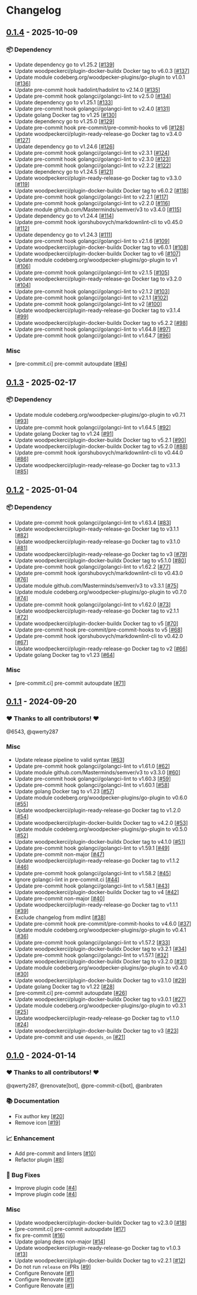 # Changelog

## [0.1.4](https://github.com/woodpecker-ci/plugin-extend-env/releases/tag/0.1.4) - 2025-10-09

### 📦️ Dependency

- Update dependency go to v1.25.2 [[#139](https://github.com/woodpecker-ci/plugin-extend-env/pull/139)]
- Update woodpeckerci/plugin-docker-buildx Docker tag to v6.0.3 [[#137](https://github.com/woodpecker-ci/plugin-extend-env/pull/137)]
- Update module codeberg.org/woodpecker-plugins/go-plugin to v1.0.1 [[#136](https://github.com/woodpecker-ci/plugin-extend-env/pull/136)]
- Update pre-commit hook hadolint/hadolint to v2.14.0 [[#135](https://github.com/woodpecker-ci/plugin-extend-env/pull/135)]
- Update pre-commit hook golangci/golangci-lint to v2.5.0 [[#134](https://github.com/woodpecker-ci/plugin-extend-env/pull/134)]
- Update dependency go to v1.25.1 [[#133](https://github.com/woodpecker-ci/plugin-extend-env/pull/133)]
- Update pre-commit hook golangci/golangci-lint to v2.4.0 [[#131](https://github.com/woodpecker-ci/plugin-extend-env/pull/131)]
- Update golang Docker tag to v1.25 [[#130](https://github.com/woodpecker-ci/plugin-extend-env/pull/130)]
- Update dependency go to v1.25.0 [[#129](https://github.com/woodpecker-ci/plugin-extend-env/pull/129)]
- Update pre-commit hook pre-commit/pre-commit-hooks to v6 [[#128](https://github.com/woodpecker-ci/plugin-extend-env/pull/128)]
- Update woodpeckerci/plugin-ready-release-go Docker tag to v3.4.0 [[#127](https://github.com/woodpecker-ci/plugin-extend-env/pull/127)]
- Update dependency go to v1.24.6 [[#126](https://github.com/woodpecker-ci/plugin-extend-env/pull/126)]
- Update pre-commit hook golangci/golangci-lint to v2.3.1 [[#124](https://github.com/woodpecker-ci/plugin-extend-env/pull/124)]
- Update pre-commit hook golangci/golangci-lint to v2.3.0 [[#123](https://github.com/woodpecker-ci/plugin-extend-env/pull/123)]
- Update pre-commit hook golangci/golangci-lint to v2.2.2 [[#122](https://github.com/woodpecker-ci/plugin-extend-env/pull/122)]
- Update dependency go to v1.24.5 [[#121](https://github.com/woodpecker-ci/plugin-extend-env/pull/121)]
- Update woodpeckerci/plugin-ready-release-go Docker tag to v3.3.0 [[#119](https://github.com/woodpecker-ci/plugin-extend-env/pull/119)]
- Update woodpeckerci/plugin-docker-buildx Docker tag to v6.0.2 [[#118](https://github.com/woodpecker-ci/plugin-extend-env/pull/118)]
- Update pre-commit hook golangci/golangci-lint to v2.2.1 [[#117](https://github.com/woodpecker-ci/plugin-extend-env/pull/117)]
- Update pre-commit hook golangci/golangci-lint to v2.2.0 [[#116](https://github.com/woodpecker-ci/plugin-extend-env/pull/116)]
- Update module github.com/Masterminds/semver/v3 to v3.4.0 [[#115](https://github.com/woodpecker-ci/plugin-extend-env/pull/115)]
- Update dependency go to v1.24.4 [[#114](https://github.com/woodpecker-ci/plugin-extend-env/pull/114)]
- Update pre-commit hook igorshubovych/markdownlint-cli to v0.45.0 [[#112](https://github.com/woodpecker-ci/plugin-extend-env/pull/112)]
- Update dependency go to v1.24.3 [[#111](https://github.com/woodpecker-ci/plugin-extend-env/pull/111)]
- Update pre-commit hook golangci/golangci-lint to v2.1.6 [[#109](https://github.com/woodpecker-ci/plugin-extend-env/pull/109)]
- Update woodpeckerci/plugin-docker-buildx Docker tag to v6.0.1 [[#108](https://github.com/woodpecker-ci/plugin-extend-env/pull/108)]
- Update woodpeckerci/plugin-docker-buildx Docker tag to v6 [[#107](https://github.com/woodpecker-ci/plugin-extend-env/pull/107)]
- Update module codeberg.org/woodpecker-plugins/go-plugin to v1 [[#106](https://github.com/woodpecker-ci/plugin-extend-env/pull/106)]
- Update pre-commit hook golangci/golangci-lint to v2.1.5 [[#105](https://github.com/woodpecker-ci/plugin-extend-env/pull/105)]
- Update woodpeckerci/plugin-ready-release-go Docker tag to v3.2.0 [[#104](https://github.com/woodpecker-ci/plugin-extend-env/pull/104)]
- Update pre-commit hook golangci/golangci-lint to v2.1.2 [[#103](https://github.com/woodpecker-ci/plugin-extend-env/pull/103)]
- Update pre-commit hook golangci/golangci-lint to v2.1.1 [[#102](https://github.com/woodpecker-ci/plugin-extend-env/pull/102)]
- Update pre-commit hook golangci/golangci-lint to v2 [[#100](https://github.com/woodpecker-ci/plugin-extend-env/pull/100)]
- Update woodpeckerci/plugin-ready-release-go Docker tag to v3.1.4 [[#99](https://github.com/woodpecker-ci/plugin-extend-env/pull/99)]
- Update woodpeckerci/plugin-docker-buildx Docker tag to v5.2.2 [[#98](https://github.com/woodpecker-ci/plugin-extend-env/pull/98)]
- Update pre-commit hook golangci/golangci-lint to v1.64.8 [[#97](https://github.com/woodpecker-ci/plugin-extend-env/pull/97)]
- Update pre-commit hook golangci/golangci-lint to v1.64.7 [[#96](https://github.com/woodpecker-ci/plugin-extend-env/pull/96)]

### Misc

- [pre-commit.ci] pre-commit autoupdate [[#94](https://github.com/woodpecker-ci/plugin-extend-env/pull/94)]

## [0.1.3](https://github.com/woodpecker-ci/plugin-extend-env/releases/tag/0.1.3) - 2025-02-17

### 📦️ Dependency

- Update module codeberg.org/woodpecker-plugins/go-plugin to v0.7.1 [[#93](https://github.com/woodpecker-ci/plugin-extend-env/pull/93)]
- Update pre-commit hook golangci/golangci-lint to v1.64.5 [[#92](https://github.com/woodpecker-ci/plugin-extend-env/pull/92)]
- Update golang Docker tag to v1.24 [[#91](https://github.com/woodpecker-ci/plugin-extend-env/pull/91)]
- Update woodpeckerci/plugin-docker-buildx Docker tag to v5.2.1 [[#90](https://github.com/woodpecker-ci/plugin-extend-env/pull/90)]
- Update woodpeckerci/plugin-docker-buildx Docker tag to v5.2.0 [[#88](https://github.com/woodpecker-ci/plugin-extend-env/pull/88)]
- Update pre-commit hook igorshubovych/markdownlint-cli to v0.44.0 [[#86](https://github.com/woodpecker-ci/plugin-extend-env/pull/86)]
- Update woodpeckerci/plugin-ready-release-go Docker tag to v3.1.3 [[#85](https://github.com/woodpecker-ci/plugin-extend-env/pull/85)]

## [0.1.2](https://github.com/woodpecker-ci/plugin-extend-env/releases/tag/0.1.2) - 2025-01-04

### 📦️ Dependency

- Update pre-commit hook golangci/golangci-lint to v1.63.4 [[#83](https://github.com/woodpecker-ci/plugin-extend-env/pull/83)]
- Update woodpeckerci/plugin-ready-release-go Docker tag to v3.1.1 [[#82](https://github.com/woodpecker-ci/plugin-extend-env/pull/82)]
- Update woodpeckerci/plugin-ready-release-go Docker tag to v3.1.0 [[#81](https://github.com/woodpecker-ci/plugin-extend-env/pull/81)]
- Update woodpeckerci/plugin-ready-release-go Docker tag to v3 [[#79](https://github.com/woodpecker-ci/plugin-extend-env/pull/79)]
- Update woodpeckerci/plugin-docker-buildx Docker tag to v5.1.0 [[#80](https://github.com/woodpecker-ci/plugin-extend-env/pull/80)]
- Update pre-commit hook golangci/golangci-lint to v1.62.2 [[#77](https://github.com/woodpecker-ci/plugin-extend-env/pull/77)]
- Update pre-commit hook igorshubovych/markdownlint-cli to v0.43.0 [[#76](https://github.com/woodpecker-ci/plugin-extend-env/pull/76)]
- Update module github.com/Masterminds/semver/v3 to v3.3.1 [[#75](https://github.com/woodpecker-ci/plugin-extend-env/pull/75)]
- Update module codeberg.org/woodpecker-plugins/go-plugin to v0.7.0 [[#74](https://github.com/woodpecker-ci/plugin-extend-env/pull/74)]
- Update pre-commit hook golangci/golangci-lint to v1.62.0 [[#73](https://github.com/woodpecker-ci/plugin-extend-env/pull/73)]
- Update woodpeckerci/plugin-ready-release-go Docker tag to v2.1.1 [[#72](https://github.com/woodpecker-ci/plugin-extend-env/pull/72)]
- Update woodpeckerci/plugin-docker-buildx Docker tag to v5 [[#70](https://github.com/woodpecker-ci/plugin-extend-env/pull/70)]
- Update pre-commit hook pre-commit/pre-commit-hooks to v5 [[#68](https://github.com/woodpecker-ci/plugin-extend-env/pull/68)]
- Update pre-commit hook igorshubovych/markdownlint-cli to v0.42.0 [[#67](https://github.com/woodpecker-ci/plugin-extend-env/pull/67)]
- Update woodpeckerci/plugin-ready-release-go Docker tag to v2 [[#66](https://github.com/woodpecker-ci/plugin-extend-env/pull/66)]
- Update golang Docker tag to v1.23 [[#64](https://github.com/woodpecker-ci/plugin-extend-env/pull/64)]

### Misc

- [pre-commit.ci] pre-commit autoupdate [[#71](https://github.com/woodpecker-ci/plugin-extend-env/pull/71)]

## [0.1.1](https://github.com/woodpecker-ci/plugin-extend-env/releases/tag/0.1.1) - 2024-09-20

### ❤️ Thanks to all contributors! ❤️

@6543, @qwerty287

### Misc

- Update release pipeline to valid syntax [[#63](https://github.com/woodpecker-ci/plugin-extend-env/pull/63)]
- Update pre-commit hook golangci/golangci-lint to v1.61.0 [[#62](https://github.com/woodpecker-ci/plugin-extend-env/pull/62)]
- Update module github.com/Masterminds/semver/v3 to v3.3.0 [[#60](https://github.com/woodpecker-ci/plugin-extend-env/pull/60)]
- Update pre-commit hook golangci/golangci-lint to v1.60.3 [[#59](https://github.com/woodpecker-ci/plugin-extend-env/pull/59)]
- Update pre-commit hook golangci/golangci-lint to v1.60.1 [[#58](https://github.com/woodpecker-ci/plugin-extend-env/pull/58)]
- Update golang Docker tag to v1.23 [[#57](https://github.com/woodpecker-ci/plugin-extend-env/pull/57)]
- Update module codeberg.org/woodpecker-plugins/go-plugin to v0.6.0 [[#55](https://github.com/woodpecker-ci/plugin-extend-env/pull/55)]
- Update woodpeckerci/plugin-ready-release-go Docker tag to v1.2.0 [[#54](https://github.com/woodpecker-ci/plugin-extend-env/pull/54)]
- Update woodpeckerci/plugin-docker-buildx Docker tag to v4.2.0 [[#53](https://github.com/woodpecker-ci/plugin-extend-env/pull/53)]
- Update module codeberg.org/woodpecker-plugins/go-plugin to v0.5.0 [[#52](https://github.com/woodpecker-ci/plugin-extend-env/pull/52)]
- Update woodpeckerci/plugin-docker-buildx Docker tag to v4.1.0 [[#51](https://github.com/woodpecker-ci/plugin-extend-env/pull/51)]
- Update pre-commit hook golangci/golangci-lint to v1.59.1 [[#49](https://github.com/woodpecker-ci/plugin-extend-env/pull/49)]
- Update pre-commit non-major [[#47](https://github.com/woodpecker-ci/plugin-extend-env/pull/47)]
- Update woodpeckerci/plugin-ready-release-go Docker tag to v1.1.2 [[#46](https://github.com/woodpecker-ci/plugin-extend-env/pull/46)]
- Update pre-commit hook golangci/golangci-lint to v1.58.2 [[#45](https://github.com/woodpecker-ci/plugin-extend-env/pull/45)]
- Ignore golangci-lint in pre-commit.ci [[#44](https://github.com/woodpecker-ci/plugin-extend-env/pull/44)]
- Update pre-commit hook golangci/golangci-lint to v1.58.1 [[#43](https://github.com/woodpecker-ci/plugin-extend-env/pull/43)]
- Update woodpeckerci/plugin-docker-buildx Docker tag to v4 [[#42](https://github.com/woodpecker-ci/plugin-extend-env/pull/42)]
- Update pre-commit non-major [[#40](https://github.com/woodpecker-ci/plugin-extend-env/pull/40)]
- Update woodpeckerci/plugin-ready-release-go Docker tag to v1.1.1 [[#39](https://github.com/woodpecker-ci/plugin-extend-env/pull/39)]
- Exclude changelog from mdlint [[#38](https://github.com/woodpecker-ci/plugin-extend-env/pull/38)]
- Update pre-commit hook pre-commit/pre-commit-hooks to v4.6.0 [[#37](https://github.com/woodpecker-ci/plugin-extend-env/pull/37)]
- Update module codeberg.org/woodpecker-plugins/go-plugin to v0.4.1 [[#36](https://github.com/woodpecker-ci/plugin-extend-env/pull/36)]
- Update pre-commit hook golangci/golangci-lint to v1.57.2 [[#33](https://github.com/woodpecker-ci/plugin-extend-env/pull/33)]
- Update woodpeckerci/plugin-docker-buildx Docker tag to v3.2.1 [[#34](https://github.com/woodpecker-ci/plugin-extend-env/pull/34)]
- Update pre-commit hook golangci/golangci-lint to v1.57.1 [[#32](https://github.com/woodpecker-ci/plugin-extend-env/pull/32)]
- Update woodpeckerci/plugin-docker-buildx Docker tag to v3.2.0 [[#31](https://github.com/woodpecker-ci/plugin-extend-env/pull/31)]
- Update module codeberg.org/woodpecker-plugins/go-plugin to v0.4.0 [[#30](https://github.com/woodpecker-ci/plugin-extend-env/pull/30)]
- Update woodpeckerci/plugin-docker-buildx Docker tag to v3.1.0 [[#29](https://github.com/woodpecker-ci/plugin-extend-env/pull/29)]
- Update golang Docker tag to v1.22 [[#28](https://github.com/woodpecker-ci/plugin-extend-env/pull/28)]
- [pre-commit.ci] pre-commit autoupdate [[#26](https://github.com/woodpecker-ci/plugin-extend-env/pull/26)]
- Update woodpeckerci/plugin-docker-buildx Docker tag to v3.0.1 [[#27](https://github.com/woodpecker-ci/plugin-extend-env/pull/27)]
- Update module codeberg.org/woodpecker-plugins/go-plugin to v0.3.1 [[#25](https://github.com/woodpecker-ci/plugin-extend-env/pull/25)]
- Update woodpeckerci/plugin-ready-release-go Docker tag to v1.1.0 [[#24](https://github.com/woodpecker-ci/plugin-extend-env/pull/24)]
- Update woodpeckerci/plugin-docker-buildx Docker tag to v3 [[#23](https://github.com/woodpecker-ci/plugin-extend-env/pull/23)]
- Update pre-commit and use `depends_on` [[#21](https://github.com/woodpecker-ci/plugin-extend-env/pull/21)]

## [0.1.0](https://github.com/woodpecker-ci/plugin-extend-env/releases/tag/0.1.0) - 2024-01-14

### ❤️ Thanks to all contributors! ❤️

@qwerty287, @renovate[bot], @pre-commit-ci[bot], @anbraten

### 📚 Documentation

- Fix author key [[#20](https://github.com/woodpecker-ci/plugin-extend-env/pull/20)]
- Remove icon [[#19](https://github.com/woodpecker-ci/plugin-extend-env/pull/19)]

### 📈 Enhancement

- Add pre-commit and linters [[#10](https://github.com/woodpecker-ci/plugin-extend-env/pull/10)]
- Refactor plugin [[#8](https://github.com/woodpecker-ci/plugin-extend-env/pull/8)]

### 🐛 Bug Fixes

- Improve plugin code [[#4](https://github.com/woodpecker-ci/plugin-extend-env/pull/4)]
- Improve plugin code [[#4](https://github.com/woodpecker-ci/plugin-extend-env/pull/4)]

### Misc

- Update woodpeckerci/plugin-docker-buildx Docker tag to v2.3.0 [[#18](https://github.com/woodpecker-ci/plugin-extend-env/pull/18)]
- [pre-commit.ci] pre-commit autoupdate [[#17](https://github.com/woodpecker-ci/plugin-extend-env/pull/17)]
- fix pre-commit [[#16](https://github.com/woodpecker-ci/plugin-extend-env/pull/16)]
- Update golang deps non-major [[#14](https://github.com/woodpecker-ci/plugin-extend-env/pull/14)]
- Update woodpeckerci/plugin-ready-release-go Docker tag to v1.0.3 [[#13](https://github.com/woodpecker-ci/plugin-extend-env/pull/13)]
- Update woodpeckerci/plugin-docker-buildx Docker tag to v2.2.1 [[#12](https://github.com/woodpecker-ci/plugin-extend-env/pull/12)]
- Do not run `release` on PRs [[#9](https://github.com/woodpecker-ci/plugin-extend-env/pull/9)]
- Configure Renovate [[#1](https://github.com/woodpecker-ci/plugin-extend-env/pull/1)]
- Configure Renovate [[#1](https://github.com/woodpecker-ci/plugin-extend-env/pull/1)]
- Configure Renovate [[#1](https://github.com/woodpecker-ci/plugin-extend-env/pull/1)]
